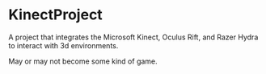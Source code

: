 KinectProject
=============
A project that integrates the Microsoft Kinect, Oculus Rift, and Razer Hydra to interact with 3d environments. 

May or may not become some kind of game.
